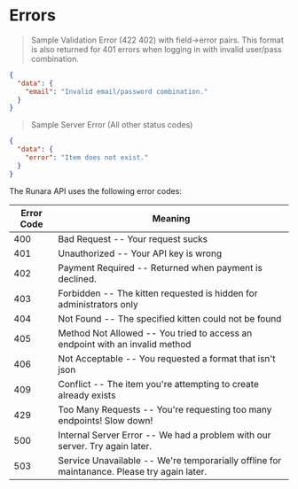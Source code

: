 # Errors

> Sample Validation Error (422 402) with field->error pairs. This format is also returned for 401 errors when logging in with invalid user/pass combination.

```json
{
  "data": {
    "email": "Invalid email/password combination."
  }
}
```

> Sample Server Error (All other status codes)

```json
{
  "data": {
    "error": "Item does not exist."
  }
}
```

The Runara API uses the following error codes:

Error Code | Meaning
---------- | -------
400 | Bad Request -- Your request sucks
401 | Unauthorized -- Your API key is wrong
402 | Payment Required -- Returned when payment is declined.
403 | Forbidden -- The kitten requested is hidden for administrators only
404 | Not Found -- The specified kitten could not be found
405 | Method Not Allowed -- You tried to access an endpoint with an invalid method
406 | Not Acceptable -- You requested a format that isn't json
409 | Conflict -- The item you're attempting to create already exists
429 | Too Many Requests -- You're requesting too many endpoints! Slow down!
500 | Internal Server Error -- We had a problem with our server. Try again later.
503 | Service Unavailable -- We're temporarially offline for maintanance. Please try again later.
